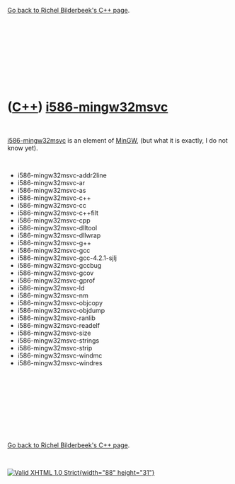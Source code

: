 

[Go back to Richel Bilderbeek's C++ page](Cpp.htm).

 

 

 

 

 

([C++](Cpp.htm)) [i586-mingw32msvc](CppI586-mingw32msvc.htm)
============================================================

 

[i586-mingw32msvc](CppI586-mingw32msvc.htm) is an element of
[MinGW](CppMinGw.htm), (but what it is exactly, I do not know yet).

 

-   i586-mingw32msvc-addr2line
-   i586-mingw32msvc-ar
-   i586-mingw32msvc-as
-   i586-mingw32msvc-c++
-   i586-mingw32msvc-cc
-   i586-mingw32msvc-c++filt
-   i586-mingw32msvc-cpp
-   i586-mingw32msvc-dlltool
-   i586-mingw32msvc-dllwrap
-   i586-mingw32msvc-g++
-   i586-mingw32msvc-gcc
-   i586-mingw32msvc-gcc-4.2.1-sjlj
-   i586-mingw32msvc-gccbug
-   i586-mingw32msvc-gcov
-   i586-mingw32msvc-gprof
-   i586-mingw32msvc-ld
-   i586-mingw32msvc-nm
-   i586-mingw32msvc-objcopy
-   i586-mingw32msvc-objdump
-   i586-mingw32msvc-ranlib
-   i586-mingw32msvc-readelf
-   i586-mingw32msvc-size
-   i586-mingw32msvc-strings
-   i586-mingw32msvc-strip
-   i586-mingw32msvc-windmc
-   i586-mingw32msvc-windres

 

 

 

 

 

[Go back to Richel Bilderbeek's C++ page](Cpp.htm).



 

[![Valid XHTML 1.0 Strict](valid-xhtml10.png){width="88"
height="31"}](http://validator.w3.org/check?uri=referer)
